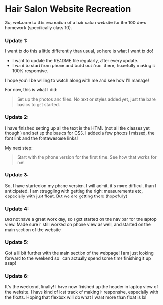 Hair Salon Website Recreation
============================
So, welcome to this recreation of a hair salon website for the 100 devs homework (specifically class 10).


### Update 1:
I want to do this a little differently than usual, so here is what I want to do! 
- I want to update the README file regularly, after every update.
- I want to start from phone and build out from there, hopefully making it 100% responsive.

I hope you'll be willing to watch along with me and see how I'll manage! 

For now, this is what I did: 
> Set up the photos and files. No text or styles added yet, just the bare basics to get started.


### Update 2: 
I have finished setting up all the text in the HTML (not all the classes yet though!) and set up the basics for CSS. I added a few photos I missed, the font link and the fontawesome links!

My next step: 
> Start with the phone version for the first time. See how that works for me!

### Update 3: 
So, I have started on my phone version. I will admit, it's more difficult than I anticipated. I am struggling with getting the right measurements etc, especially with just float. But we are getting there (hopefully)

### Update 4: 
Did not have a great work day, so I got started on the nav bar for the laptop view. Made sure it still worked on phone view as well, and started on the main section of the website!

### Update 5: 

Got a lil bit further with the main section of the webpage! I am just looking forward to the weekend so I can actually spend some time finishing it up asap!

### Update 6: 
It's the weekend, finally! I have now finished up the header in laptop view of the website. I have kind of lost track of making it responsive, especially with the floats. Hoping that flexbox will do what I want more than float is lol